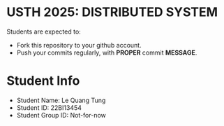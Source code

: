 USTH 2025: DISTRIBUTED SYSTEM
=====================================================

Students are expected to:
* Fork this repository to your github account.
* Push your commits regularly, with **PROPER** commit **MESSAGE**.


Student Info
=========================

* Student Name: Le Quang Tung
* Student ID: 22BI13454
* Student Group ID: Not-for-now
